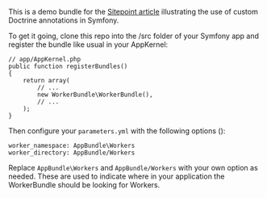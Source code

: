 This is a demo bundle for the [Sitepoint article]() illustrating the use of custom Doctrine annotations in Symfony.

To get it going, clone this repo into the /src folder of your Symfony app and register the bundle like usual in your AppKernel:

```
// app/AppKernel.php
public function registerBundles()
{
    return array(
        // ...
        new WorkerBundle\WorkerBundle(),
        // ...
    );
}
```

Then configure your `parameters.yml` with the following options ():

```
worker_namespace: AppBundle\Workers
worker_directory: AppBundle/Workers
```

Replace `AppBundle\Workers` and `AppBundle/Workers` with your own option as needed. These are used to indicate where in your application the WorkerBundle should be looking for Workers.